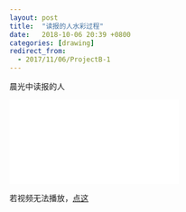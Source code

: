 ```yaml
---
layout: post
title:  "读报的人水彩过程"
date:   2018-10-06 20:39 +0800
categories: [drawing]
redirect_from:
  - 2017/11/06/ProjectB-1
---
```


晨光中读报的人



<div class="video">
  <iframe src="//player.bilibili.com/player.html?aid=33970056&cid=59493248&page=1" scrolling="no" border="0" frameborder="no" framespacing="0" allowfullscreen="true"> </iframe>
</div>











若视频无法播放，[点这](https://www.bilibili.com/video/av33970056)